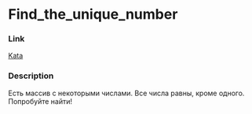 # Find_the_unique_number

### Link

[Kata](https://www.codewars.com/kata/585d7d5adb20cf33cb000235)

### Description

Есть массив с некоторыми числами. Все числа равны, кроме одного. Попробуйте найти!

